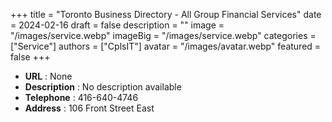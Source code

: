 +++
title = "Toronto Business Directory - All Group Financial Services"
date = 2024-02-16
draft = false
description = ""
image = "/images/service.webp"
imageBig = "/images/service.webp"
categories = ["Service"]
authors = ["CplsIT"]
avatar = "/images/avatar.webp"
featured = false
+++


* **URL** :  None
* **Description** : No description available
* **Telephone** : 416-640-4746
* **Address** : 106 Front Street East